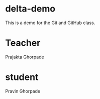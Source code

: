 # delta-demo
This is a demo for the Git and GitHub class.


# Teacher
   Prajakta Ghorpade  

# student 
  Pravin Ghorpade